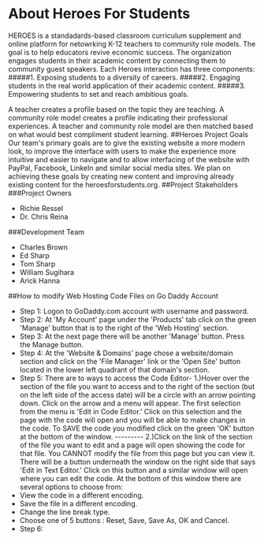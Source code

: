 # About Heroes For Students
HEROES is a standadards-based classroom curriculum supplement and online platform for netowrking K-12 teachers to community role models.
		The goal is to help educators revive economic success. The organization engages students in their academic content by connecting them to community guest speakers. 
Each Heroes interaction	has three components: 
#####1. Exposing students to a diversity of careers.
#####2. Engaging students in the real world application of their academic content.
#####3. Empowering students to set and reach ambitious goals. 

A teacher creates a profile based on the topic they are teaching. A community role model creates a 
		profile indicating their professional experiences. A teacher and community role model are then matched based on what would best compliment student learning.
##Heroes Project Goals
Our team's primary goals are to give the existing website a more modern look, to improve the interface with users to make the experience more intuitive and easier to navigate and to allow interfacing of the website with PayPal, Facebook, LinkeIn and similar social media sites. We plan on achieving these goals by creating new content and improving already existing content for the heroesforstudents.org.
##Project Stakeholders
###Project Owners
* Richie Ressel
* Dr. Chris Reina

###Development Team
* Charles Brown
* Ed Sharp
* Tom Sharp
* William Sugihara
* Arick Hanna
	
##How to modify Web Hosting Code Files on Go Daddy Account

* Step 1: Logon to GoDaddy.com account with username and password.
* Step 2: At 'My Account' page under the 'Products' tab click on the green 'Manage' button that is to the right of the 'Web Hosting' section.
* Step 3: At the next page there will be another 'Manage' button. Press the Manage button.
* Step 4: At the 'Website & Domains' page chose a website/domain section and click on the 'File Manager' link or the 'Open Site' button located in the lower left quadrant of that domain's section.  
* Step 5: There are to ways to access the Code Editor- 1.)Hover over the section of the file you want to access and to the right of the section (but on the left side of the access date) will be a circle with an arrow pointing down. Click on the arrow and a menu will appear. The first selection from the menu is 'Edit in Code Editor.' Click on this selection and the page with the code will open and you will be able to make changes in the code. To SAVE the code you modified click on the green 'OK' button at the bottom of the window. --------- 2.)Click on the link of the section of the file you want to edit and a page will open showing the code for that file. You CANNOT modify the file from this page but you can view it. There will be a button underneath the window on the right side that says 'Edit in Text Editor.' Click on this button and a similar window will open where you can edit the code. At the bottom of this window there are several options to choose from: 
* View the code in a different encoding.
* Save the file in a different encoding.
* Change the line break type.
* Choose one of 5 buttons : Reset, Save, Save As, OK and Cancel.
* Step 6: 
